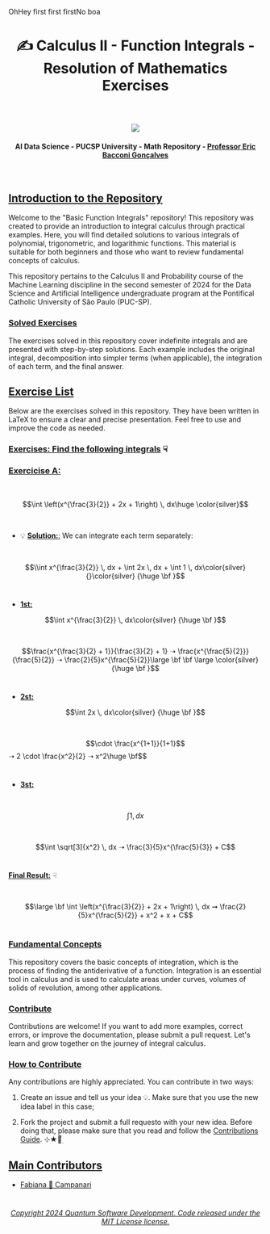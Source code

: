 OhHey first first firstNo boa<br>

# <p align="center"> ✍️ Calculus II - Function Integrals - Resolution of Mathematics Exercises

<br>

 <p align="center">
<img src="https://github.com/user-attachments/assets/8cee1a6f-8377-4d60-bf47-ae6dec56102e"/>

<br>

#### <p align="center"> AI Data Science - PUCSP University - Math Repository - [Professor Eric Bacconi Gonçalves](https://www.linkedin.com/in/eric-bacconi-423137/)

<br>


## [Introduction to the Repository]()

Welcome to the "Basic Function Integrals" repository! This repository was created to provide an introduction to integral calculus through practical examples. Here, you will find detailed solutions to various integrals of polynomial, trigonometric, and logarithmic functions. This material is suitable for both beginners and those who want to review fundamental concepts of calculus.

This repository pertains to the Calculus II and Probability course of the Machine Learning discipline in the second semester of 2024 for the Data Science and Artificial Intelligence undergraduate program at the Pontifical Catholic University of São Paulo (PUC-SP).

### [Solved Exercises]()
The exercises solved in this repository cover indefinite integrals and are presented with step-by-step solutions. Each example includes the original integral, decomposition into simpler terms (when applicable), the integration of each term, and the final answer.

## [Exercise List]()

Below are the exercises solved in this repository. They have been written in LaTeX to ensure a clear and precise presentation. Feel free to use and improve the code as needed.

### [Exercises: Find the following integrals]() ☟

### [Exercicise A:]() 

<br>

$$\int \left(x^{\frac{3}{2}} + 2x + 1\right) \, dx\huge \color{silver}$$

<br>

- 💡 [**Solution:**:]() We can integrate each term separately:

<br>

$$\\int x^{\frac{3}{2}} \, dx + \int 2x \, dx + \int 1 \, dx\color{silver} {}\color{silver} {\huge \bf }$$

#

- [**1st:**]()

$$\int x^{\frac{3}{2}} \, dx\color{silver} {\huge \bf }$$

 <br>

$$\frac{x^{\frac{3}{2} + 1}}{\frac{3}{2} + 1} ➝ \frac{x^{\frac{5}{2}}}{\frac{5}{2}}  ➝ \frac{2}{5}x^{\frac{5}{2}}\large \bf \bf \large \color{silver} {\huge \bf }$$ 

 #

- [**2st:**]()

$$\int 2x \, dx\color{silver} {\huge \bf }$$

 <br>

 $$\cdot \frac{x^{1+1}}{1+1}$$ ➝ 2 \cdot \frac{x^2}{2} ➝  x^2\huge \bf$$

 #
 
- [**3st:**]()

  <br>

$$\int 1 , dx$$

  <br>
  
$$\int \sqrt[3]{x^2} \, dx ➝ \frac{3}{5}x^{\frac{5}{3}} + C$$

#

[**Final Result:**]() ☟

<br>

$$\large \bf \int \left(x^{\frac{3}{2}} + 2x + 1\right) \, dx ➞ \frac{2}{5}x^{\frac{5}{2}} + x^2 + x + C$$

#
 



#

### [Fundamental Concepts]()
This repository covers the basic concepts of integration, which is the process of finding the antiderivative of a function. Integration is an essential tool in calculus and is used to calculate areas under curves, volumes of solids of revolution, among other applications.

### [Contribute]()

Contributions are welcome! If you want to add more examples, correct errors, or improve the documentation, please submit a pull request. Let's learn and grow together on the journey of integral calculus.

### [How to Contribute]()

Any contributions are highly appreciated.  You can contribute in two ways:

   1. Create an issue and tell us your idea 💡. Make sure that you use the new idea label in this case;

   2. Fork the project and submit a full requesto with your new idea. Before doing that, please make sure that you read and follow the [Contributions Guide](https://github.com/Mindful-AI-Assistants/.github/blob/9e7e98f98af07a1d6c4bdeb349e1a9db04f8ed0e/CONTRIBUTIBNG.md). ⊹★🔭๋࣭


## [Main Contributors]() 

- [Fabiana 🚀 Campanari](https://github.com/FabianaCampanari)






#

###### <p align="center"> [Copyright 2024 Quantum Software Development. Code released under the MIT License license.](https://github.com/Quantum-Software-Development/Math/blob/3bf8270ca09d3848f2bf22f9ac89368e52a2fb66/LICENSE)

